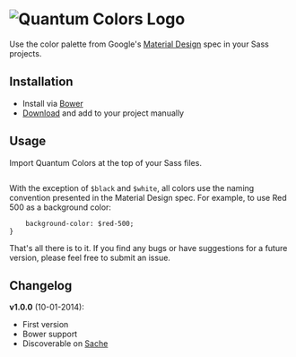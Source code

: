 ![Quantum Colors Logo](https://dl.dropboxusercontent.com/u/3106750/github/quantum-colors-logo.png)
==============

Use the color palette from Google's [Material Design](http://www.google.com/design/spec/style/color.html#color-ui-color-palette) spec in your Sass projects.

## Installation
* Install via [Bower](http://bower.io)
* [Download](https://github.com/nickpfisterer/quantum-colors) and add to your project manually

## Usage
Import Quantum Colors at the top of your Sass files.

```@import "quantum-colors";
```

With the exception of ```$black``` and ```$white```, all colors use the naming convention presented in the Material Design spec. For example, to use Red 500 as a background color:

```.my-red-thing {
    background-color: $red-500;
}
```

That's all there is to it. If you find any bugs or have suggestions for a future version, please feel free to submit an issue.

## Changelog
**v1.0.0** (10-01-2014):
* First version
* Bower support
* Discoverable on [Sache](http://sache.in)